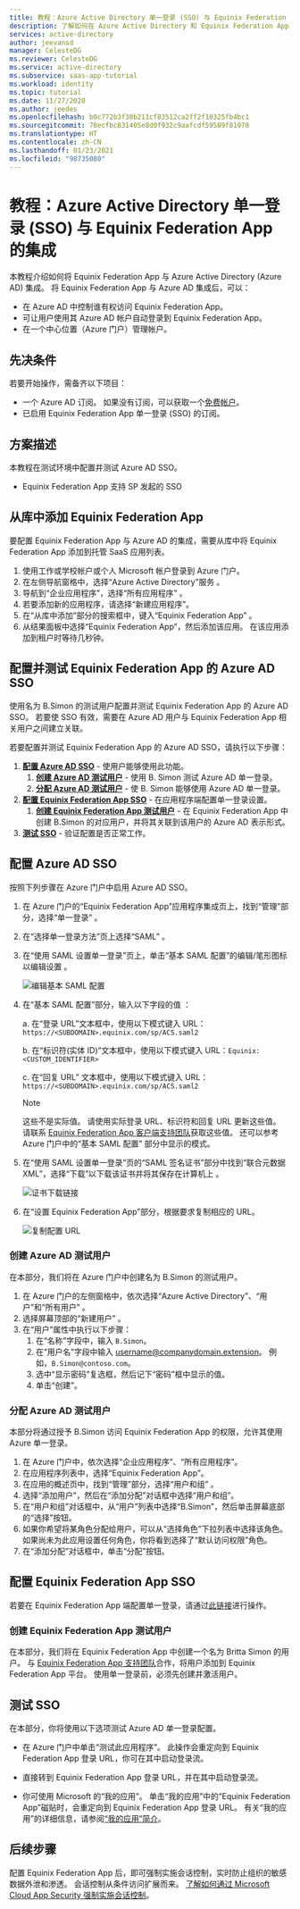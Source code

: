 ```yaml
---
title: 教程：Azure Active Directory 单一登录 (SSO) 与 Equinix Federation App 的集成 | Microsoft Docs
description: 了解如何在 Azure Active Directory 和 Equinix Federation App 之间配置单一登录。
services: active-directory
author: jeevansd
manager: CelesteDG
ms.reviewer: CelesteDG
ms.service: active-directory
ms.subservice: saas-app-tutorial
ms.workload: identity
ms.topic: tutorial
ms.date: 11/27/2020
ms.author: jeedes
ms.openlocfilehash: b0c772b3f30b211cf83512ca2ff2f10325fb4bc1
ms.sourcegitcommit: 78ecfbc831405e8d0f932c9aafcdf59589f81978
ms.translationtype: HT
ms.contentlocale: zh-CN
ms.lasthandoff: 01/23/2021
ms.locfileid: "98735080"
---
```

# <a name="tutorial-azure-active-directory-single-sign-on-sso-integration-with-equinix-federation-app"></a>教程：Azure Active Directory 单一登录 (SSO) 与 Equinix Federation App 的集成

本教程介绍如何将 Equinix Federation App 与 Azure Active Directory (Azure AD) 集成。 将 Equinix Federation App 与 Azure AD 集成后，可以：

* 在 Azure AD 中控制谁有权访问 Equinix Federation App。
* 可让用户使用其 Azure AD 帐户自动登录到 Equinix Federation App。
* 在一个中心位置（Azure 门户）管理帐户。

## <a name="prerequisites"></a>先决条件

若要开始操作，需备齐以下项目：

* 一个 Azure AD 订阅。 如果没有订阅，可以获取一个[免费帐户](https://azure.microsoft.com/free/)。
* 已启用 Equinix Federation App 单一登录 (SSO) 的订阅。

## <a name="scenario-description"></a>方案描述

本教程在测试环境中配置并测试 Azure AD SSO。

* Equinix Federation App 支持 SP 发起的 SSO

## <a name="adding-equinix-federation-app-from-the-gallery"></a>从库中添加 Equinix Federation App

要配置 Equinix Federation App 与 Azure AD 的集成，需要从库中将 Equinix Federation App 添加到托管 SaaS 应用列表。

1. 使用工作或学校帐户或个人 Microsoft 帐户登录到 Azure 门户。
1. 在左侧导航窗格中，选择“Azure Active Directory”服务  。
1. 导航到“企业应用程序”，选择“所有应用程序” 。
1. 若要添加新的应用程序，请选择“新建应用程序”。
1. 在“从库中添加”部分的搜索框中，键入“Equinix Federation App” 。
1. 从结果面板中选择“Equinix Federation App”，然后添加该应用。 在该应用添加到租户时等待几秒钟。


## <a name="configure-and-test-azure-ad-sso-for-equinix-federation-app"></a>配置并测试 Equinix Federation App 的 Azure AD SSO

使用名为 B.Simon 的测试用户配置并测试 Equinix Federation App 的 Azure AD SSO。 若要使 SSO 有效，需要在 Azure AD 用户与 Equinix Federation App 相关用户之间建立关联。

若要配置并测试 Equinix Federation App 的 Azure AD SSO，请执行以下步骤：

1. **[配置 Azure AD SSO](#configure-azure-ad-sso)** - 使用户能够使用此功能。
    1. **[创建 Azure AD 测试用户](#create-an-azure-ad-test-user)** - 使用 B. Simon 测试 Azure AD 单一登录。
    1. **[分配 Azure AD 测试用户](#assign-the-azure-ad-test-user)** - 使 B. Simon 能够使用 Azure AD 单一登录。
1. **[配置 Equinix Federation App SSO](#configure-equinix-federation-app-sso)** - 在应用程序端配置单一登录设置。
    1. **[创建 Equinix Federation App 测试用户](#create-equinix-federation-app-test-user)** - 在 Equinix Federation App 中创建 B.Simon 的对应用户，并将其关联到该用户的 Azure AD 表示形式。
1. **[测试 SSO](#test-sso)** - 验证配置是否正常工作。

## <a name="configure-azure-ad-sso"></a>配置 Azure AD SSO

按照下列步骤在 Azure 门户中启用 Azure AD SSO。

1. 在 Azure 门户的“Equinix Federation App”应用程序集成页上，找到“管理”部分，选择“单一登录”  。
1. 在“选择单一登录方法”页上选择“SAML” 。
1. 在“使用 SAML 设置单一登录”页上，单击“基本 SAML 配置”的编辑/笔形图标以编辑设置 。

   ![编辑基本 SAML 配置](common/edit-urls.png)

1. 在“基本 SAML 配置”部分，输入以下字段的值  ：

    a. 在“登录 URL”文本框中，使用以下模式键入 URL：`https://<SUBDOMAIN>.equinix.com/sp/ACS.saml2`

    b. 在“标识符(实体 ID)”文本框中，使用以下模式键入 URL：`Equinix:<CUSTOM_IDENTIFIER>`

    c. 在“回复 URL”  文本框中，使用以下模式键入 URL：`https://<SUBDOMAIN>.equinix.com/sp/ACS.saml2`

    > [!NOTE]
    > 这些不是实际值。 请使用实际登录 URL、标识符和回复 URL 更新这些值。 请联系 [Equinix Federation App 客户端支持团队](mailto:prodsecops@equinix.com)获取这些值。 还可以参考 Azure 门户中的“基本 SAML 配置”  部分中显示的模式。

1. 在“使用 SAML 设置单一登录”页的“SAML 签名证书”部分中找到“联合元数据 XML”，选择“下载”以下载该证书并将其保存在计算机上     。

    ![证书下载链接](common/metadataxml.png)

1. 在“设置 Equinix Federation App”部分，根据要求复制相应的 URL。

    ![复制配置 URL](common/copy-configuration-urls.png)
### <a name="create-an-azure-ad-test-user"></a>创建 Azure AD 测试用户

在本部分，我们将在 Azure 门户中创建名为 B.Simon 的测试用户。

1. 在 Azure 门户的左侧窗格中，依次选择“Azure Active Directory”、“用户”和“所有用户”  。
1. 选择屏幕顶部的“新建用户”  。
1. 在“用户”属性中执行以下步骤：
   1. 在“名称”字段中，输入 `B.Simon`。  
   1. 在“用户名”字段中输入 username@companydomain.extension。 例如，`B.Simon@contoso.com`。
   1. 选中“显示密码”复选框，然后记下“密码”框中显示的值。
   1. 单击“创建”。

### <a name="assign-the-azure-ad-test-user"></a>分配 Azure AD 测试用户

本部分将通过授予 B.Simon 访问 Equinix Federation App 的权限，允许其使用 Azure 单一登录。

1. 在 Azure 门户中，依次选择“企业应用程序”、“所有应用程序”。 
1. 在应用程序列表中，选择“Equinix Federation App”。
1. 在应用的概述页中，找到“管理”部分，选择“用户和组” 。
1. 选择“添加用户”，然后在“添加分配”对话框中选择“用户和组”。
1. 在“用户和组”对话框中，从“用户”列表中选择“B.Simon”，然后单击屏幕底部的“选择”按钮。
1. 如果你希望将某角色分配给用户，可以从“选择角色”下拉列表中选择该角色。 如果尚未为此应用设置任何角色，你将看到选择了“默认访问权限”角色。
1. 在“添加分配”对话框中，单击“分配”按钮。

## <a name="configure-equinix-federation-app-sso"></a>配置 Equinix Federation App SSO

若要在 Equinix Federation App 端配置单一登录，请通过[此链接](https://docs.equinix.com/Content/ECPortal/ssf/ssf.htm)进行操作。

### <a name="create-equinix-federation-app-test-user"></a>创建 Equinix Federation App 测试用户

在本部分，我们将在 Equinix Federation App 中创建一个名为 Britta Simon 的用户。 与 [Equinix Federation App 支持团队](mailto:prodsecops@equinix.com)合作，将用户添加到 Equinix Federation App 平台。 使用单一登录前，必须先创建并激活用户。

## <a name="test-sso"></a>测试 SSO 

在本部分，你将使用以下选项测试 Azure AD 单一登录配置。 

* 在 Azure 门户中单击“测试此应用程序”。 此操作会重定向到 Equinix Federation App 登录 URL，你可在其中启动登录流。 

* 直接转到 Equinix Federation App 登录 URL，并在其中启动登录流。

* 你可使用 Microsoft 的“我的应用”。 单击“我的应用”中的“Equinix Federation App”磁贴时，会重定向到 Equinix Federation App 登录 URL。 有关“我的应用”的详细信息，请参阅[“我的应用”简介](../user-help/my-apps-portal-end-user-access.md)。


## <a name="next-steps"></a>后续步骤

配置 Equinix Federation App 后，即可强制实施会话控制，实时防止组织的敏感数据外泄和渗透。 会话控制从条件访问扩展而来。 [了解如何通过 Microsoft Cloud App Security 强制实施会话控制](/cloud-app-security/proxy-deployment-any-app)。